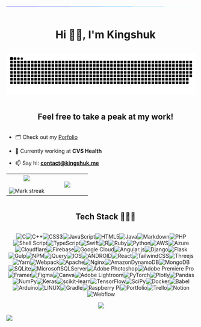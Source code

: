 <!--horizontal divider(gradiant)-->
<img src="resources/divider.gif">

<!--h1 without bottom border-->
<div id="user-content-toc">
  <ul align="center">
    <summary><h1 style="display: inline-block">Hi 👋🏼, I'm Kingshuk</h1></summary>
  </ul>
</div>

<!--- snake -->
<div align="center">
  <img  src=resources/grid-snake.svg
       alt="snake" /></a>
</div>

<!--h2 without bottom border-->
<div id="user-content-toc">
  <ul align="center">
    <summary><h2 style="display: inline-block">Feel free to take a peak at my work!</h2></summary>
  </ul>
</div>

<!--Intro start-->

- 🗂️ Check out my [Porfolio](https://kingshuk.me/)

- 🌱 Currently working at **CVS Health**

- 📫 Say hi: **contact@kingshuk.me**

<!--Intro end-->

<!--- stats & Trophy (start) -->
<p align="center">
  <!--- stats (start) -->
<table align="center">
<tr border="none">
<td width="50%" align="center">
  
  <img  align="center"  src="https://github-readme-stats.vercel.app/api?username=kingshukkundu&theme=dark&show_icons=true&count_private=true" />
  <br></br>
  <img  title="🔥 Get streak stats for your profile at git.io/streak-stats" alt="Mark streak" src="https://github-readme-streak-stats.herokuapp.com/?user=kingshukkundu&theme=dark&hide_border=false" /> 
</td>

<td width="50%" align="center">

  <img  align="center"  src="https://github-readme-stats.anuraghazra1.vercel.app/api/top-langs/?username=kingshukkundu&theme=dark&hide_border=false&no-bg=true&no-frame=true&langs_count=10"/>
  
  </td>
</tr>
</table>
<!--- stats (end) -->

<!--h1 without bottom border-->
<div id="user-content-toc">
  <ul align="center">
    <summary><h2 style="display: inline-block">Tech Stack 👨🏻‍💻</h2></summary>
  </ul>
</div>
<!--tech stack icons-->
<p align="center">
<img alt="C" src="https://img.shields.io/badge/c-%2300599C.svg?style=for-the-badge&logo=c&logoColor=white"><img alt="C++" src="https://img.shields.io/badge/c++-%2300599C.svg?style=for-the-badge&logo=c%2B%2B&logoColor=white"><img alt="CSS3" src="https://img.shields.io/badge/css3-%231572B6.svg?style=for-the-badge&logo=css3&logoColor=white"><img alt="JavaScript" src="https://img.shields.io/badge/javascript-%23323330.svg?style=for-the-badge&logo=javascript&logoColor=%23F7DF1E"><img alt="HTML5" src="https://img.shields.io/badge/html5-%23E34F26.svg?style=for-the-badge&logo=html5&logoColor=white"><img alt="Java" src="https://img.shields.io/badge/java-%23ED8B00.svg?style=for-the-badge&logo=java&logoColor=white"><img alt="Markdown" src="https://img.shields.io/badge/markdown-%23000000.svg?style=for-the-badge&logo=markdown&logoColor=white"><img alt="PHP" src="https://img.shields.io/badge/php-%23777BB4.svg?style=for-the-badge&logo=php&logoColor=white"><img alt="Shell Script" src="https://img.shields.io/badge/shell_script-%23121011.svg?style=for-the-badge&logo=gnu-bash&logoColor=white"><img alt="TypeScript" src="https://img.shields.io/badge/typescript-%23007ACC.svg?style=for-the-badge&logo=typescript&logoColor=white"><img alt="Swift" src="https://img.shields.io/badge/swift-F54A2A?style=for-the-badge&logo=swift&logoColor=white"><img alt="R" src="https://img.shields.io/badge/r-%23276DC3.svg?style=for-the-badge&logo=r&logoColor=white"><img alt="Ruby" src="https://img.shields.io/badge/ruby-%23CC342D.svg?style=for-the-badge&logo=ruby&logoColor=white"><img alt="Python" src="https://img.shields.io/badge/python-3670A0?style=for-the-badge&logo=python&logoColor=ffdd54"><img alt="AWS" src="https://img.shields.io/badge/AWS-%23FF9900.svg?style=for-the-badge&logo=amazon-aws&logoColor=white"><img alt="Azure" src="https://img.shields.io/badge/azure-%230072C6.svg?style=for-the-badge&logo=azure-devops&logoColor=white"><img alt="Cloudflare" src="https://img.shields.io/badge/Cloudflare-F38020?style=for-the-badge&logo=Cloudflare&logoColor=white"><img alt="Firebase" src="https://img.shields.io/badge/firebase-%23039BE5.svg?style=for-the-badge&logo=firebase"><img alt="Google Cloud" src="https://img.shields.io/badge/Google%20Cloud-%234285F4.svg?style=for-the-badge&logo=google-cloud&logoColor=white"><img alt="Angular.js" src="https://img.shields.io/badge/angular.js-%23E23237.svg?style=for-the-badge&logo=angularjs&logoColor=white"><img alt="Django" src="https://img.shields.io/badge/django-%23092E20.svg?style=for-the-badge&logo=django&logoColor=white"><img alt="Flask" src="https://img.shields.io/badge/flask-%23000.svg?style=for-the-badge&logo=flask&logoColor=white"><img alt="Gulp" src="https://img.shields.io/badge/GULP-%23CF4647.svg?style=for-the-badge&logo=gulp&logoColor=white"><img alt="NPM" src="https://img.shields.io/badge/NPM-%23000000.svg?style=for-the-badge&logo=npm&logoColor=white"><img alt="jQuery" src="https://img.shields.io/badge/jquery-%230769AD.svg?style=for-the-badge&logo=jquery&logoColor=white"><img alt="IOS" src="https://img.shields.io/badge/IOS-%2320232a.svg?style=for-the-badge&logo=apple&logoColor=white"><img alt="ANDROID" src="https://img.shields.io/badge/android-%2320232a.svg?style=for-the-badge&logo=android&logoColor=%a4c639"><img alt="React" src="https://img.shields.io/badge/react-%2320232a.svg?style=for-the-badge&logo=react&logoColor=%2361DAFB"><img alt="TailwindCSS" src="https://img.shields.io/badge/tailwindcss-%2338B2AC.svg?style=for-the-badge&logo=tailwind-css&logoColor=white"><img alt="Threejs" src="https://img.shields.io/badge/threejs-black?style=for-the-badge&logo=three.js&logoColor=white"><img alt="Yarn" src="https://img.shields.io/badge/yarn-%232C8EBB.svg?style=for-the-badge&logo=yarn&logoColor=white"><img alt="Webpack" src="https://img.shields.io/badge/webpack-%238DD6F9.svg?style=for-the-badge&logo=webpack&logoColor=black"><img alt="Apache" src="https://img.shields.io/badge/apache-%23D42029.svg?style=for-the-badge&logo=apache&logoColor=white"><img alt="Nginx" src="https://img.shields.io/badge/nginx-%23009639.svg?style=for-the-badge&logo=nginx&logoColor=white"><img alt="AmazonDynamoDB" src="https://img.shields.io/badge/Amazon%20DynamoDB-4053D6?style=for-the-badge&logo=Amazon%20DynamoDB&logoColor=white"><img alt="MongoDB" src="https://img.shields.io/badge/MongoDB-%234ea94b.svg?style=for-the-badge&logo=mongodb&logoColor=white"><img alt="SQLite" src="https://img.shields.io/badge/sqlite-%2307405e.svg?style=for-the-badge&logo=sqlite&logoColor=white"><img alt="MicrosoftSQLServer" src="https://img.shields.io/badge/Microsoft%20SQL%20Sever-CC2927?style=for-the-badge&logo=microsoft%20sql%20server&logoColor=white"><img alt="Adobe Photoshop" src="https://img.shields.io/badge/adobephotoshop-%2331A8FF.svg?style=for-the-badge&logo=adobephotoshop&logoColor=white"><img alt="Adobe Premiere Pro" src="https://img.shields.io/badge/Adobe%20Premiere%20Pro-9999FF.svg?style=for-the-badge&logo=Adobe%20Premiere%20Pro&logoColor=white"><img alt="Framer" src="https://img.shields.io/badge/Framer-black?style=for-the-badge&logo=framer&logoColor=blue"><img alt="Figma" src="https://img.shields.io/badge/figma-%23F24E1E.svg?style=for-the-badge&logo=figma&logoColor=white"><img alt="Canva" src="https://img.shields.io/badge/Canva-%2300C4CC.svg?style=for-the-badge&logo=Canva&logoColor=white"><img alt="Adobe Lightroom" src="https://img.shields.io/badge/Adobe%20Lightroom-31A8FF.svg?style=for-the-badge&logo=Adobe%20Lightroom&logoColor=white"><img alt="PyTorch" src="https://img.shields.io/badge/PyTorch-%23EE4C2C.svg?style=for-the-badge&logo=PyTorch&logoColor=white"><img alt="Plotly" src="https://img.shields.io/badge/Plotly-%233F4F75.svg?style=for-the-badge&logo=plotly&logoColor=white"><img alt="Pandas" src="https://img.shields.io/badge/pandas-%23150458.svg?style=for-the-badge&logo=pandas&logoColor=white"><img alt="NumPy" src="https://img.shields.io/badge/numpy-%23013243.svg?style=for-the-badge&logo=numpy&logoColor=white"><img alt="Keras" src="https://img.shields.io/badge/Keras-%23D00000.svg?style=for-the-badge&logo=Keras&logoColor=white"><img alt="scikit-learn" src="https://img.shields.io/badge/scikit--learn-%23F7931E.svg?style=for-the-badge&logo=scikit-learn&logoColor=white"><img alt="TensorFlow" src="https://img.shields.io/badge/TensorFlow-%23FF6F00.svg?style=for-the-badge&logo=TensorFlow&logoColor=white"><img alt="SciPy" src="https://img.shields.io/badge/SciPy-%230C55A5.svg?style=for-the-badge&logo=scipy&logoColor=%white"><img alt="Docker" src="https://img.shields.io/badge/docker-%230db7ed.svg?style=for-the-badge&logo=docker&logoColor=white"><img alt="Babel" src="https://img.shields.io/badge/Babel-F9DC3e?style=for-the-badge&logo=babel&logoColor=black"><img alt="Arduino" src="https://img.shields.io/badge/-Arduino-00979D?style=for-the-badge&logo=Arduino&logoColor=white"><img alt="LINUX" src="https://img.shields.io/badge/Linux-FCC624?style=for-the-badge&logo=linux&logoColor=black"><img alt="Gradle" src="https://img.shields.io/badge/Gradle-02303A.svg?style=for-the-badge&logo=Gradle&logoColor=white"><img alt="Raspberry Pi" src="https://img.shields.io/badge/-RaspberryPi-C51A4A?style=for-the-badge&logo=Raspberry-Pi"><img alt="Portfolio" src="https://img.shields.io/badge/Portfolio-%23000000.svg?style=for-the-badge&logo=firefox&logoColor=#FF7139"><img alt="Trello" src="https://img.shields.io/badge/Trello-%23026AA7.svg?style=for-the-badge&logo=Trello&logoColor=white"><img alt="Notion" src="https://img.shields.io/badge/Notion-%23000000.svg?style=for-the-badge&logo=notion&logoColor=white"><img alt="Webflow" src="https://img.shields.io/badge/Webflow-4353FF?style=for-the-badge&logo=webflow&logoColor=white">
</p>

<!--profile visit count-->
<div align="center">
  
[![](https://visitcount.itsvg.in/api?id=kingshukkundu&label=Profile%20Views&color=0&icon=1&pretty=true)](https://visitcount.itsvg.in)
  
</div>

<!--horizontal divider(gradiant)-->
<img src="https://user-images.githubusercontent.com/73097560/115834477-dbab4500-a447-11eb-908a-139a6edaec5c.gif">
